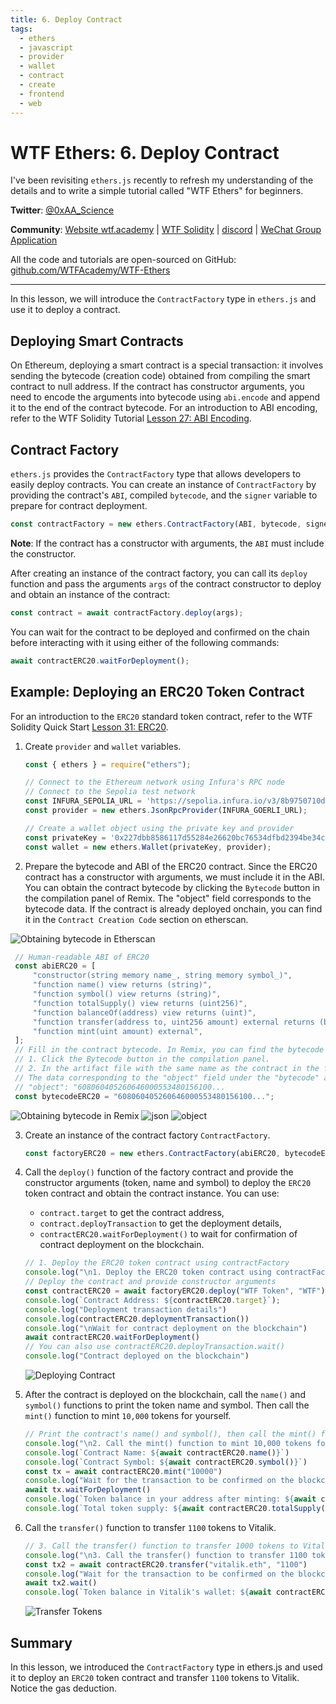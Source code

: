```yaml
---
title: 6. Deploy Contract
tags:
  - ethers
  - javascript
  - provider
  - wallet
  - contract
  - create
  - frontend
  - web
---
```


# WTF Ethers: 6. Deploy Contract

I've been revisiting `ethers.js` recently to refresh my understanding of the details and to write a simple tutorial called "WTF Ethers" for beginners.

**Twitter**: [@0xAA_Science](https://twitter.com/0xAA_Science)

**Community**: [Website wtf.academy](https://wtf.academy) | [WTF Solidity](https://github.com/AmazingAng/WTF-Solidity) | [discord](https://discord.gg/5akcruXrsk) | [WeChat Group Application](https://docs.google.com/forms/d/e/1FAIpQLSe4KGT8Sh6sJ7hedQRuIYirOoZK_85miz3dw7vA1-YjodgJ-A/viewform?usp=sf_link)

All the code and tutorials are open-sourced on GitHub: [github.com/WTFAcademy/WTF-Ethers](https://github.com/WTFAcademy/WTF-Ethers)

-----

In this lesson, we will introduce the `ContractFactory` type in `ethers.js` and use it to deploy a contract.

## Deploying Smart Contracts

On Ethereum, deploying a smart contract is a special transaction: it involves sending the bytecode (creation code) obtained from compiling the smart contract to null address. If the contract has constructor arguments, you need to encode the arguments into bytecode using `abi.encode` and append it to the end of the contract bytecode. For an introduction to ABI encoding, refer to the WTF Solidity Tutorial [Lesson 27: ABI Encoding](https://www.wtf.academy/solidity-advanced/ABIEncode/).

## Contract Factory

`ethers.js` provides the `ContractFactory` type that allows developers to easily deploy contracts. You can create an instance of `ContractFactory` by providing the contract's `ABI`, compiled `bytecode`, and the `signer` variable to prepare for contract deployment.

```js
const contractFactory = new ethers.ContractFactory(ABI, bytecode, signer);
```

**Note**: If the contract has a constructor with arguments, the `ABI` must include the constructor.

After creating an instance of the contract factory, you can call its `deploy` function and pass the arguments `args` of the contract constructor to deploy and obtain an instance of the contract:

```js
const contract = await contractFactory.deploy(args);
```

You can wait for the contract to be deployed and confirmed on the chain before interacting with it using either of the following commands:

```js
await contractERC20.waitForDeployment();
```

## Example: Deploying an ERC20 Token Contract

For an introduction to the `ERC20` standard token contract, refer to the WTF Solidity Quick Start [Lesson 31: ERC20](https://github.com/AmazingAng/WTF-Solidity/blob/main/31_ERC20/readme.md).

1. Create `provider` and `wallet` variables.
    ```js
    const { ethers } = require("ethers");

    // Connect to the Ethereum network using Infura's RPC node
    // Connect to the Sepolia test network
    const INFURA_SEPOLIA_URL = 'https://sepolia.infura.io/v3/8b9750710d56460d940aeff47967c4ba';
    const provider = new ethers.JsonRpcProvider(INFURA_GOERLI_URL);

    // Create a wallet object using the private key and provider
    const privateKey = '0x227dbb8586117d55284e26620bc76534dfbd2394be34cf4a09cb775d593b6f2b';
    const wallet = new ethers.Wallet(privateKey, provider);
    ```

2. Prepare the bytecode and ABI of the ERC20 contract. Since the ERC20 contract has a constructor with arguments, we must include it in the ABI. You can obtain the contract bytecode by clicking the `Bytecode` button in the compilation panel of Remix. The "object" field corresponds to the bytecode data. If the contract is already deployed onchain, you can find it in the `Contract Creation Code` section on etherscan.

![Obtaining bytecode in Etherscan ](img/6-0.png)

   ```js
    // Human-readable ABI of ERC20
    const abiERC20 = [
        "constructor(string memory name_, string memory symbol_)",
        "function name() view returns (string)",
        "function symbol() view returns (string)",
        "function totalSupply() view returns (uint256)",
        "function balanceOf(address) view returns (uint)",
        "function transfer(address to, uint256 amount) external returns (bool)",
        "function mint(uint amount) external",
    ];
    // Fill in the contract bytecode. In Remix, you can find the bytecode in two places:
    // 1. Click the Bytecode button in the compilation panel.
    // 2. In the artifact file with the same name as the contract in the file panel's artifact folder.
    // The data corresponding to the "object" field under the "bytecode" attribute is the bytecode, which is quite long, starting with 608060
    // "object": "608060405260646000553480156100...
    const bytecodeERC20 = "608060405260646000553480156100...";
   ```

![Obtaining bytecode in Remix](img/6-1.png)
![json](img/json.jpg)
![object](img/object.jpg)

3. Create an instance of the contract factory `ContractFactory`.

    ```js
    const factoryERC20 = new ethers.ContractFactory(abiERC20, bytecodeERC20, wallet);
    ```

4. Call the `deploy()` function of the factory contract and provide the constructor arguments (token, name and symbol) to deploy the `ERC20` token contract and obtain the contract instance. You can use:
    - `contract.target` to get the contract address,
    - `contract.deployTransaction` to get the deployment details,
    - `contractERC20.waitForDeployment()` to wait for confirmation of contract deployment on the blockchain.

    ```js
    // 1. Deploy the ERC20 token contract using contractFactory
    console.log("\n1. Deploy the ERC20 token contract using contractFactory")
    // Deploy the contract and provide constructor arguments
    const contractERC20 = await factoryERC20.deploy("WTF Token", "WTF")
    console.log(`Contract Address: ${contractERC20.target}`);
    console.log("Deployment transaction details")
    console.log(contractERC20.deploymentTransaction())
    console.log("\nWait for contract deployment on the blockchain")
    await contractERC20.waitForDeployment()
    // You can also use contractERC20.deployTransaction.wait()
    console.log("Contract deployed on the blockchain")
    ```

    ![Deploying Contract](img/6-2.png)

5. After the contract is deployed on the blockchain, call the `name()` and `symbol()` functions to print the token name and symbol. Then call the `mint()` function to mint `10,000` tokens for yourself.

    ```js
    // Print the contract's name() and symbol(), then call the mint() function to mint 10,000 tokens for your address
    console.log("\n2. Call the mint() function to mint 10,000 tokens for your address")
    console.log(`Contract Name: ${await contractERC20.name()}`)
    console.log(`Contract Symbol: ${await contractERC20.symbol()}`)
    const tx = await contractERC20.mint("10000")
    console.log("Wait for the transaction to be confirmed on the blockchain")
    await tx.waitForDeployment()
    console.log(`Token balance in your address after minting: ${await contractERC20.balanceOf(wallet)}`)
    console.log(`Total token supply: ${await contractERC20.totalSupply()}`)
    ```

6. Call the `transfer()` function to transfer `1100` tokens to Vitalik.

    ```js
    // 3. Call the transfer() function to transfer 1000 tokens to Vitalik
    console.log("\n3. Call the transfer() function to transfer 1100 tokens to Vitalik")
    const tx2 = await contractERC20.transfer("vitalik.eth", "1100")
    console.log("Wait for the transaction to be confirmed on the blockchain")
    await tx2.wait()
    console.log(`Token balance in Vitalik's wallet: ${await contractERC20.balanceOf("vitalik.eth")}`)
    ```

    ![Transfer Tokens](img/6-3.png)
   
## Summary

In this lesson, we introduced the `ContractFactory` type in ethers.js and used it to deploy an `ERC20` token contract and transfer `1100` tokens to Vitalik. Notice the gas deduction. 

